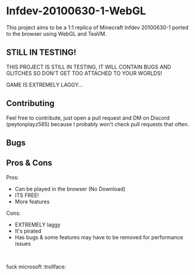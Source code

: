 # Infdev-20100630-1-WebGL
This project aims to be a 1:1 replica of Minecraft Infdev 20100630-1 ported to the browser using WebGL and TeaVM.

## STILL IN TESTING!
THIS PROJECT IS STILL IN TESTING, IT WILL CONTAIN BUGS AND GLITCHES SO DON'T GET TOO ATTACHED TO YOUR WORLDS!

GAME IS EXTREMELY LAGGY...

## Contributing
Feel free to contribute, just open a pull request and DM on Discord (peytonplayz585) because I probably won't check pull requests that often.

## Bugs

## Pros & Cons

Pros:
- Can be played in the browser (No Download)
- ITS FREE!
- More features

Cons:
- EXTREMELY laggy
- It's pirated
- Has bugs & some features may have to be removed for performance issues

<br>

fuck microsoft :trollface:
<br>
